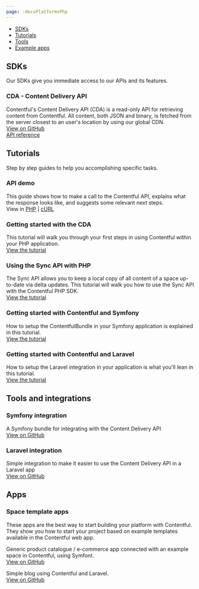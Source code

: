```yaml
---
page: :docsPlatformsPhp
---
```


- [SDKs](#sdks)
- [Tutorials](#tutorials)
- [Tools](#tools-and-integrations)
- [Example apps](#apps)

## SDKs
Our SDKs give you immediate access to our APIs and its features.

### CDA - Content Delivery API
Contentful's Content Delivery API (CDA) is a read-only API for retrieving content from Contentful. All content, both JSON and binary, is fetched from the server closest to an user's location by using our global CDN.<br>
[View on GitHub](https://github.com/contentful/contentful.php)<br>
[API reference](https://contentful.github.io/contentful.php/api/)

## Tutorials
Step by step guides to help you accomplishing specific tasks.

### API demo
This guide shows how to make a call to the Contentful API, explains what the response looks like, and suggests some relevant next steps.<br>
View in [PHP](/developers/api-demo/php/) |
[cURL](/developers/api-demo/curl/)

### Getting started with the CDA
This tutorial will walk you through your first steps in using Contentful within your PHP application.<br>
[View the tutorial](/developers/docs/php/tutorials/getting-started-with-contentful-and-php/)

### Using the Sync API with PHP
The Sync API allows you to keep a local copy of all content of a space up-to-date via delta updates. This tutorial will walk you how to use the Sync API with the Contentful PHP SDK.<br>
[View the tutorial](/developers/docs/php/tutorials/using-the-sync-api-with-php/)

### Getting started with Contentful and Symfony
How to setup the ContentfulBundle in your Symfony application is explained in this tutorial.<br>
[View the tutorial](/developers/docs/php/tutorials/getting-started-with-contentful-and-symfony/)

### Getting started with Contentful and Laravel
How to setup the Laravel integration in your application is what you'll lean in this tutorial.<br>
[View the tutorial](/developers/docs/php/tutorials/getting-started-with-contentful-and-laravel/)

## Tools and integrations

### Symfony integration
A Symfony bundle for integrating with the Content Delivery API<br>
[View on GitHub](https://github.com/contentful/ContentfulBundle)<br>

### Laravel integration
Simple integration to make it easier to use the Content Delivery API in a Laravel app<br>
[View on GitHub](https://github.com/contentful/contentful-laravel)<br>

## Apps

### Space template apps
These apps are the best way to start building your platform with Contentful. They show you how to start your project based on example templates available in the Contentful web app.

Generic product catalogue / e-commerce app connected with an example space in Contentful, using Symfont.<br>
[View on GitHub](https://github.com/contentful/product-catalogue-app-symfony)

Simple blog using Contentful and Laravel.<br>
[View on GitHub](https://github.com/contentful/blog-app-laravel)
